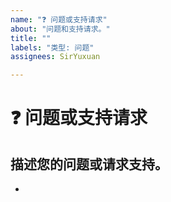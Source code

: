 ```yaml
---
name: "❓ 问题或支持请求"
about: "问题和支持请求。"
title: ""
labels: "类型: 问题"
assignees: SirYuxuan

---
```


# **❓ 问题或支持请求**

## **描述您的问题或请求支持。**
<!-- 对您的疑问进行清晰而简明的描述。 -->

*

<!--📛📛📛📛📛📛📛📛📛📛📛📛📛📛📛📛📛📛📛📛📛📛📛📛📛📛📛📛📛📛📛

嗨！ 😄

在发布任何问题或寻求支持之前，首先阅读项目的 README.md 文件和
（如果有）WIKI 页面或任何其他可能列在项目的 README.md 文件中的附加文档。

为了加快问题处理速度，请在提交新问题之前搜索已解决和已关闭的问题。
请阅读我们在此存储库的 `.github/CODE_OF_CONDUCT.md` 下的行为规范。

📛📛📛📛📛📛📛📛📛📛📛📛📛📛📛📛📛📛📛📛📛📛📛📛📛📛📛📛📛📛📛📛-->
